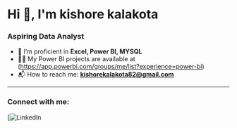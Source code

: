 # Hi 👋, I'm kishore kalakota
### Aspiring Data Analyst  

- 🌱 I’m proficient in **Excel, Power BI, MYSQL**  
- 👩‍💻 My Power BI projects are available at (https://app.powerbi.com/groups/me/list?experience=power-bi)   
- 📬 How to reach me: **kishorekalakota82@gmail.com**  

---

### Connect with me:
[![LinkedIn](https://www.linkedin.com/in/kalakotakishore/)
